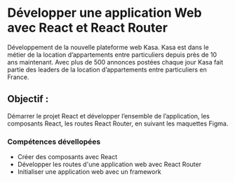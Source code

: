 # Développer une application Web avec React et React Router

Développement de la nouvelle plateforme web Kasa.
Kasa est dans le métier de la location d’appartements entre particuliers depuis près de 10 ans maintenant. Avec plus de 500 annonces postées chaque jour Kasa fait partie des leaders de la location d’appartements entre particuliers en France.

## Objectif :

Démarrer le projet React et développer l’ensemble de l’application, les composants React, les routes React Router, en suivant les maquettes Figma. 

### Compétences dévellopées

- Créer des composants avec React
- Développer les routes d'une application web avec React Router
- Initialiser une application web avec un framework
